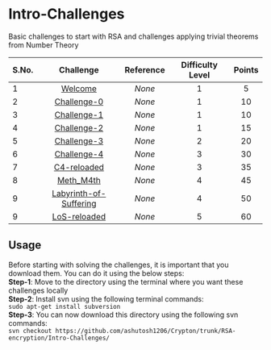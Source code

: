 # Intro-Challenges
  
Basic challenges to start with RSA and challenges applying trivial theorems from Number Theory  
  

| S.No. | Challenge                                         | Reference   | Difficulty Level | Points |
|-------|:-------------------------------------------------:|:-----------:|:----------------:|:------:|
| 1     | [Welcome](Welcome/)                               | _None_      | 1                | 5      |
| 2     | [Challenge-0](Challenge-0/)                       | _None_      | 1                | 10     |
| 3     | [Challenge-1](Challenge-1/)                       | _None_      | 1                | 10     |
| 4     | [Challenge-2](Challenge-2/)                       | _None_      | 1                | 15     |
| 5     | [Challenge-3](Challenge-3/)                       | _None_      | 2                | 20     |
| 6     | [Challenge-4](Challenge-4/)                       | _None_      | 3                | 30     |
| 7     | [C4-reloaded](C4-reloaded/)                       | _None_      | 3                | 35     |
| 8     | [Meth_M4th](Meth_M4th/)                           | _None_      | 4                | 45     |
| 9     | [Labyrinth-of-Suffering](Labyrinth-of-Suffering/) | _None_      | 4                | 50     |
| 9     | [LoS-reloaded](LoS-reloaded/)                     | _None_      | 5                | 60     |
  

## Usage
Before starting with solving the challenges, it is important that you download them. You can do it using the below steps:  
**Step-1**: Move to the directory using the terminal where you want these challenges locally  
**Step-2**: Install svn using the following terminal commands:  
`sudo apt-get install subversion`  
**Step-3**: You can now download this directory using the following svn commands:  
`svn checkout https://github.com/ashutosh1206/Crypton/trunk/RSA-encryption/Intro-Challenges/`  
